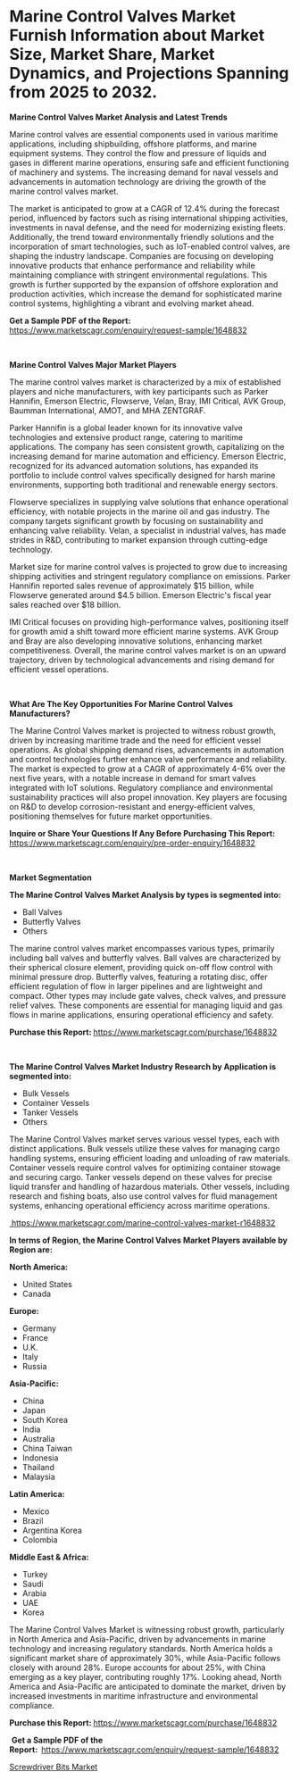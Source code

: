 <p><h1>Marine Control Valves Market Furnish Information about Market Size, Market Share, Market Dynamics, and Projections Spanning from 2025 to 2032.</h1></p><p><strong>Marine Control Valves Market Analysis and Latest Trends</strong></p>
<p><p>Marine control valves are essential components used in various maritime applications, including shipbuilding, offshore platforms, and marine equipment systems. They control the flow and pressure of liquids and gases in different marine operations, ensuring safe and efficient functioning of machinery and systems. The increasing demand for naval vessels and advancements in automation technology are driving the growth of the marine control valves market.</p><p>The market is anticipated to grow at a CAGR of 12.4% during the forecast period, influenced by factors such as rising international shipping activities, investments in naval defense, and the need for modernizing existing fleets. Additionally, the trend toward environmentally friendly solutions and the incorporation of smart technologies, such as IoT-enabled control valves, are shaping the industry landscape. Companies are focusing on developing innovative products that enhance performance and reliability while maintaining compliance with stringent environmental regulations. This growth is further supported by the expansion of offshore exploration and production activities, which increase the demand for sophisticated marine control systems, highlighting a vibrant and evolving market ahead.</p></p>
<p><strong>Get a Sample PDF of the Report:&nbsp;</strong> <a href="https://www.marketscagr.com/enquiry/request-sample/1648832?utm_campaign=2792&utm_medium=2&utm_source=Github&utm_content=ia&utm_term=09042025&utm_id=marine-control-valves">https://www.marketscagr.com/enquiry/request-sample/1648832</a></p>
<p>&nbsp;</p>
<p><strong>Marine Control Valves Major Market Players</strong></p>
<p><p>The marine control valves market is characterized by a mix of established players and niche manufacturers, with key participants such as Parker Hannifin, Emerson Electric, Flowserve, Velan, Bray, IMI Critical, AVK Group, Baumman International, AMOT, and MHA ZENTGRAF.</p><p>Parker Hannifin is a global leader known for its innovative valve technologies and extensive product range, catering to maritime applications. The company has seen consistent growth, capitalizing on the increasing demand for marine automation and efficiency. Emerson Electric, recognized for its advanced automation solutions, has expanded its portfolio to include control valves specifically designed for harsh marine environments, supporting both traditional and renewable energy sectors.</p><p>Flowserve specializes in supplying valve solutions that enhance operational efficiency, with notable projects in the marine oil and gas industry. The company targets significant growth by focusing on sustainability and enhancing valve reliability. Velan, a specialist in industrial valves, has made strides in R&D, contributing to market expansion through cutting-edge technology.</p><p>Market size for marine control valves is projected to grow due to increasing shipping activities and stringent regulatory compliance on emissions. Parker Hannifin reported sales revenue of approximately $15 billion, while Flowserve generated around $4.5 billion. Emerson Electric's fiscal year sales reached over $18 billion. </p><p>IMI Critical focuses on providing high-performance valves, positioning itself for growth amid a shift toward more efficient marine systems. AVK Group and Bray are also developing innovative solutions, enhancing market competitiveness. Overall, the marine control valves market is on an upward trajectory, driven by technological advancements and rising demand for efficient vessel operations.</p></p>
<p>&nbsp;</p>
<p><strong>What Are The Key Opportunities For Marine Control Valves Manufacturers?</strong></p>
<p><p>The Marine Control Valves market is projected to witness robust growth, driven by increasing maritime trade and the need for efficient vessel operations. As global shipping demand rises, advancements in automation and control technologies further enhance valve performance and reliability. The market is expected to grow at a CAGR of approximately 4-6% over the next five years, with a notable increase in demand for smart valves integrated with IoT solutions. Regulatory compliance and environmental sustainability practices will also propel innovation. Key players are focusing on R&D to develop corrosion-resistant and energy-efficient valves, positioning themselves for future market opportunities.</p></p>
<p><strong>Inquire or Share Your Questions If Any Before Purchasing This Report:</strong> <a href="https://www.marketscagr.com/enquiry/pre-order-enquiry/1648832?utm_campaign=2792&utm_medium=2&utm_source=Github&utm_content=ia&utm_term=09042025&utm_id=marine-control-valves">https://www.marketscagr.com/enquiry/pre-order-enquiry/1648832</a></p>
<p>&nbsp;</p>
<p><strong>Market Segmentation</strong></p>
<p><strong>The Marine Control Valves Market Analysis by types is segmented into:</strong></p>
<p><ul><li>Ball Valves</li><li>Butterfly Valves</li><li>Others</li></ul></p>
<p><p>The marine control valves market encompasses various types, primarily including ball valves and butterfly valves. Ball valves are characterized by their spherical closure element, providing quick on-off flow control with minimal pressure drop. Butterfly valves, featuring a rotating disc, offer efficient regulation of flow in larger pipelines and are lightweight and compact. Other types may include gate valves, check valves, and pressure relief valves. These components are essential for managing liquid and gas flows in marine applications, ensuring operational efficiency and safety.</p></p>
<p><strong>Purchase this Report:&nbsp;</strong><a href="https://www.marketscagr.com/purchase/1648832?utm_campaign=2792&utm_medium=2&utm_source=Github&utm_content=ia&utm_term=09042025&utm_id=marine-control-valves">https://www.marketscagr.com/purchase/1648832</a></p>
<p>&nbsp;</p>
<p><strong>The Marine Control Valves Market Industry Research by Application is segmented into:</strong></p>
<p><ul><li>Bulk Vessels</li><li>Container Vessels</li><li>Tanker Vessels</li><li>Others</li></ul></p>
<p><p>The Marine Control Valves market serves various vessel types, each with distinct applications. Bulk vessels utilize these valves for managing cargo handling systems, ensuring efficient loading and unloading of raw materials. Container vessels require control valves for optimizing container stowage and securing cargo. Tanker vessels depend on these valves for precise liquid transfer and handling of hazardous materials. Other vessels, including research and fishing boats, also use control valves for fluid management systems, enhancing operational efficiency across maritime operations.</p></p>
<p><a href="https://www.marketscagr.com/marine-control-valves-market-r1648832?utm_campaign=2792&utm_medium=2&utm_source=Github&utm_content=ia&utm_term=09042025&utm_id=marine-control-valves">&nbsp;https://www.marketscagr.com/marine-control-valves-market-r1648832</a></p>
<p><strong>In terms of Region, the Marine Control Valves Market Players available by Region are:</strong></p>
<p>
    <p> <strong> North America: </strong>
        <ul>
            <li>United States</li>
            <li>Canada</li>
        </ul>
        </p> 
    <p> <strong> Europe: </strong>
        <ul>
            <li>Germany</li>
            <li>France</li>
            <li>U.K.</li>
            <li>Italy</li>
            <li>Russia</li>
        </ul>
        </p> 
    <p> <strong> Asia-Pacific: </strong>
        <ul>
            <li>China</li>
            <li>Japan</li>
            <li>South Korea</li>
            <li>India</li>
            <li>Australia</li>
            <li>China Taiwan</li>
            <li>Indonesia</li>
            <li>Thailand</li>
            <li>Malaysia</li>
        </ul>
        </p> 
    <p> <strong> Latin America: </strong>
        <ul>
            <li>Mexico</li>
            <li>Brazil</li>
            <li>Argentina Korea</li>
            <li>Colombia</li>
        </ul>
        </p> 
    <p> <strong> Middle East & Africa: </strong>
        <ul>
            <li>Turkey</li>
            <li>Saudi</li>
            <li>Arabia</li>
            <li>UAE</li>
            <li>Korea</li>
        </ul>
    </p>
    </p>
<p><p>The Marine Control Valves Market is witnessing robust growth, particularly in North America and Asia-Pacific, driven by advancements in marine technology and increasing regulatory standards. North America holds a significant market share of approximately 30%, while Asia-Pacific follows closely with around 28%. Europe accounts for about 25%, with China emerging as a key player, contributing roughly 17%. Looking ahead, North America and Asia-Pacific are anticipated to dominate the market, driven by increased investments in maritime infrastructure and environmental compliance.</p></p>
<p><strong>Purchase this Report: </strong><a href="https://www.marketscagr.com/purchase/1648832?utm_campaign=2792&utm_medium=2&utm_source=Github&utm_content=ia&utm_term=09042025&utm_id=marine-control-valves">https://www.marketscagr.com/purchase/1648832</a></p>
<p>&nbsp;<strong>Get a Sample PDF of the Report:&nbsp;&nbsp;</strong><a href="https://www.marketscagr.com/enquiry/request-sample/1648832?utm_campaign=2792&utm_medium=2&utm_source=Github&utm_content=ia&utm_term=09042025&utm_id=marine-control-valves">https://www.marketscagr.com/enquiry/request-sample/1648832</a></p>
<p><strong></strong></p>
<p><p><a href="https://github.com/abdhsheila7/Market-Research-Report-List-1/blob/main/screwdriver-bits-market.md?utm_campaign=2792&utm_medium=2&utm_source=Github&utm_content=ia&utm_term=09042025&utm_id=marine-control-valves">Screwdriver Bits Market</a></p></p>